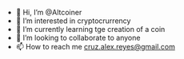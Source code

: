 - 👋 Hi, I’m @Altcoiner
- 👀 I’m interested in cryptocrurrency
- 🌱 I’m currently learning tge creation of a coin
- 💞️ I’m looking to collaborate to anyone
- 📫 How to reach me cruz.alex.reyes@gmail.com

<!---
Altcoiner/Altcoiner is a ✨ special ✨ repository because its `README.md` (this file) appears on your GitHub profile.
You can click the Preview link to take a look at your changes.
--->

